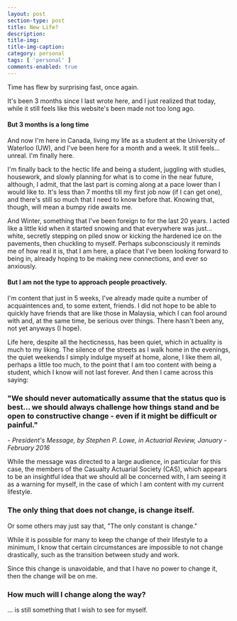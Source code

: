 ```yaml
---
layout: post
section-type: post
title: New Life?
description: 
title-img: 
title-img-caption: 
category: personal
tags: [ 'personal' ]
comments-enabled: true
---
```


Time has flew by surprising fast, once again.

It's been 3 months since I last wrote here, and I just realized that today, while it still feels like this website's been made not too long ago.

#### But 3 months is a long time

And now I'm here in Canada, living my life as a student at the University of Waterloo (UW), and I've been here for a month and a week. It still feels... unreal. I'm finally here.

I'm finally back to the hectic life and being a student, juggling with studies, housework, and slowly planning for what is to come in the near future, although, I admit, that the last part is coming along at a pace lower than I would like to. It's less than 7 months till my first job now (if I can get one), and there's still so much that I need to know before that. Knowing that, though, will mean a bumpy ride awaits me.

And Winter, something that I've been foreign to for the last 20 years. I acted like a little kid when it started snowing and that everywhere was just... white, secretly stepping on piled snow or kicking the hardened ice on the pavements, then chuckling to myself. Perhaps subconsciously it reminds me of how real it is, that I am here, a place that I've been looking forward to being in, already hoping to be making new connections, and ever so anxiously.

#### But I am not the type to approach people proactively.

I'm content that just in 5 weeks, I've already made quite a number of acquaintences and, to some extent, friends. I did not hope to be able to quickly have friends that are like those in Malaysia, which I can fool around with and, at the same time, be serious over things. There hasn't been any, not yet anyways (I hope).

Life here, despite all the hecticnesss, has been quiet, which in actuality is much to my liking. The silence of the streets as I walk home in the evenings, the quiet weekends I simply indulge myself at home, alone, I like them all, perhaps a little too much, to the point that I am too content with being a student, which I know will not last forever. And then I came across this saying:


### "We should never automatically assume that the status quo is best... we should always challenge how things stand and be open to constructive change - even if it might be difficult or painful."
*- President's Message, by Stephen P. Lowe, in Actuarial Review, January - February 2016*


While the message was directed to a large audience, in particular for this case, the members of the Casualty Actuarial Society (CAS), which appears to be an insightful idea that we should all be concerned with, I am seeing it as a warning for myself, in the case of which I am content with my current lifestyle.

### The only thing that does not change, is change itself.

Or some others may just say that, "The only constant is change."

While it is possible for many to keep the change of their lifestyle to a minimum, I know that certain circumstances are impossible to not change drastically, such as the transition between study and work.

Since this change is unavoidable, and that I have no power to change it, then the change will be on me.

### How much will I change along the way?

... is still something that I wish to see for myself.
